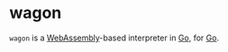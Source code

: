 wagon
=====

`wagon` is a [WebAssembly](http://webassembly.org)-based interpreter in [Go](https://golang.org), for [Go](https://golang.org).

